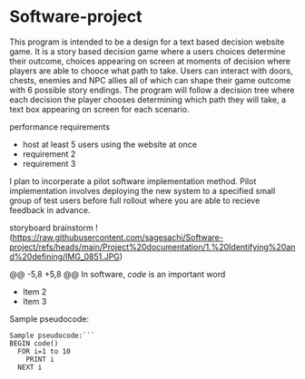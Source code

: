 # Software-project

This program is intended to be a design for a text based decision website game. It is a story based decision game where a users choices determine their outcome, choices appearing on screen at moments of decision where players are able to chooce what path to take. Users can interact with doors, chests, enemies and NPC allies all of which can shape their game outcome with 6 possible story endings. The program will follow a decision tree where each decision the player chooses determining which path they will take, a text box appearing on screen for each scenario. 

performance requirements
- host at least 5 users using the website at once
- requirement 2
- requirement 3

I plan to incorperate a pilot software implementation method. Pilot implementation involves deploying the new system to a specified small group of test users before full rollout where you are able to recieve feedback in advance. 

storyboard brainstorm
!(https://raw.githubusercontent.com/sagesachi/Software-project/refs/heads/main/Project%20documentation/1.%20Identifying%20and%20defining/IMG_0851.JPG)

@@ -5,8 +5,8 @@ In software, *code* is an important word
- Item 2
- Item 3

Sample pseudocode:
```BEGIN code()
Sample pseudocode:```
BEGIN code()
  FOR i=1 to 10
    PRINT i
  NEXT i
